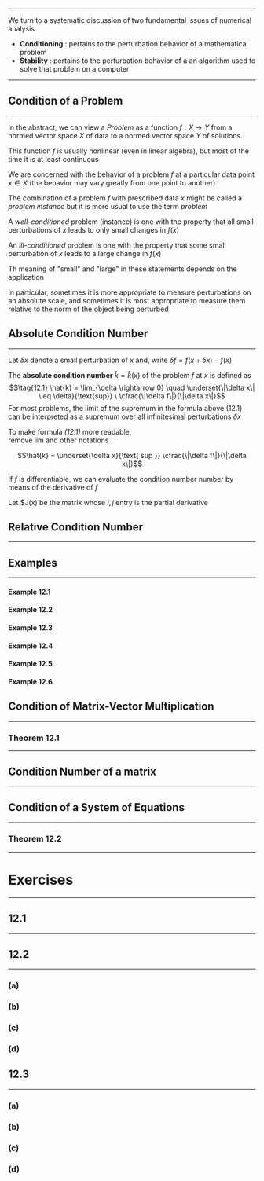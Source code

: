 ***
We turn to a systematic discussion of two fundamental issues of numerical analysis
- **Conditioning** : pertains to the perturbation behavior of a mathematical problem
- **Stability** : pertains to the perturbation behavior of a an algorithm used to solve that problem on a computer
***

## Condition of a Problem
***
In the abstract,
	we can view a *Problem* as a function $f : X \rightarrow Y$ 
		from a normed vector space $X$ of data
			to a normed vector space $Y$ of solutions.

This function $f$ is usually nonlinear (even in linear algebra), 
	but most of the time it is at least continuous

We are concerned with the behavior of a problem $f$ 
	at a particular data point $x \in X$ 
		(the behavior may vary greatly from one point to another)

The combination of a problem $f$ 
	with prescribed data $x$ 
		might be called a *problem instance* 
			but it is more usual
				to use the term *problem*

A *well-conditioned* problem (instance)
	is one with the property 
		that all small perturbations of $x$ 
			leads to only small changes in $f(x)$ 

An *ill-conditioned* problem 
	is one with the property
		 that some small perturbation of $x$ 
			 leads to a large change in $f(x)$

Th meaning of "small" and "large" in these statements depends on the application

In particular,
	sometimes it is more appropriate to measure perturbations on an absolute scale, 
	and sometimes it is most appropriate to measure them relative to the norm of the object being perturbed

## Absolute Condition Number
***
Let $\delta x$ denote a small perturbation of $x$ 
	and, write $\delta f = f(x + \delta x) - f(x)$ 

The **absolute condition number** $\hat{k} = \hat{k}(x)$ of the problem $f$ at $x$ is defined as 
$$\tag{12.1} \hat{k} = \lim_{\delta \rightarrow 0} \quad \underset{\|\delta x\| \leq \delta}{\text{sup}} \ \cfrac{\|\delta f\|}{\|\delta x\|}$$
For most problems,
	the limit of the supremum in the formula above (12.1) 
		can be interpreted as a supremum over all infinitesimal perturbations $\delta x$ 

To make formula *(12.1)* more readable,  
	remove lim and other notations

$$\hat{k} = \underset{\delta x}{\text{ sup }} \cfrac{\|\delta f\|}{\|\delta x\|}$$

If $f$ is differentiable,
	we can evaluate the condition number number by means of the derivative of $f$

Let $J(x) be the matrix whose $i, j$ entry is the partial derivative 

## Relative Condition Number
***

## Examples
***

#### Example 12.1

#### Example 12.2

#### Example 12.3

#### Example 12.4

#### Example 12.5

#### Example 12.6

## Condition of Matrix-Vector Multiplication 
***

### Theorem 12.1
***

## Condition Number of a matrix
***

## Condition of a System of Equations
***

### Theorem 12.2
***



# Exercises
***



## 12.1
***

## 12.2
***
### (a)
### (b)
### (c)
### (d)

## 12.3 
***
### (a)
### (b)
### (c)
### (d)
